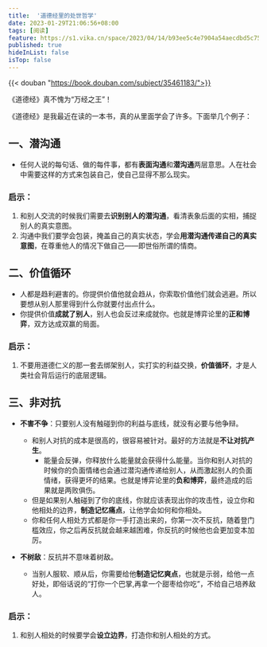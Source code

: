 ```yaml
---
title:  '道德经里的处世哲学'
date: 2023-01-29T21:06:56+08:00
tags: [阅读]
feature: https://s1.vika.cn/space/2023/04/14/b93ee5c4e7904a54aecdbd5c754caa9c
published: true
hideInList: false
isTop: false
---
```


{{< douban "https://book.douban.com/subject/35461183/">}}

《道德经》真不愧为“万经之王”！

<!--more-->

《道德经》是我最近在读的一本书，真的从里面学会了许多。下面举几个例子：

## 一、潜沟通

- 任何人说的每句话、做的每件事，都有**表面沟通**和**潜沟通**两层意思。人在社会中需要这样的方式来包装自己，使自己显得不那么现实。

### 启示：

1. 和别人交流的时候我们需要去**识别别人的潜沟通**，看清表象后面的实相，捕捉别人的真实意图。  
2. 沟通中我们要学会包装，掩盖自己的真实状态，学会**用潜沟通传递自己的真实意图**，在尊重他人的情况下做自己——即世俗所谓的情商。

## 二、价值循环

- 人都是趋利避害的。你提供价值他就会趋从，你索取价值他们就会逃避。所以要想从别人那里得到什么你就要付出点什么。
- 你提供价值**成就了别人**，别人也会反过来成就你。也就是博弈论里的**正和博弈**，双方达成双赢的局面。

### 启示：

1. 不要用道德仁义的那一套去绑架别人，实打实的利益交换，**价值循环**，才是人类社会背后运行的底层逻辑。

## 三、非对抗

- **不害不争**：只要别人没有触碰到你的利益与底线，就没有必要与他争辩。
	- 和别人对抗的成本是很高的，很容易被针对。最好的方法就是**不让对抗产生**。
		- 能量会反弹，你释放什么能量就会获得什么能量。当你和别人对抗的时候你的负面情绪也会通过潜沟通传递给别人，从而激起别人的负面情绪，获得更坏的结果。也就是博弈论里的**负和博弈**，最终造成的后果就是两败俱伤。
	- 但是如果别人触碰到了你的底线，你就应该表现出你的攻击性，设立你和他相处的边界，**制造记忆痛点**，让他学会如何和你相处。
    - 你和任何人相处方式都是你一手打造出来的，你第一次不反抗，随着登门槛效应，你之后再反抗就会越来越困难，你反抗的时候他也会更加变本加厉。

- **不树敌**：反抗并不意味着树敌。
	- 当别人服软、顺从后，你需要给他**制造记忆爽点**，也就是示弱，给他一点好处，即俗话说的“打你一个巴掌,再拿一个甜枣给你吃”，不给自己培养敌人。

### 启示：

1. 和别人相处的时候要学会**设立边界**，打造你和别人相处的方式。
